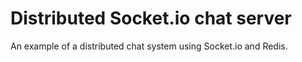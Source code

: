 # Distributed Socket.io chat server
An example of a distributed chat system using Socket.io and Redis.
